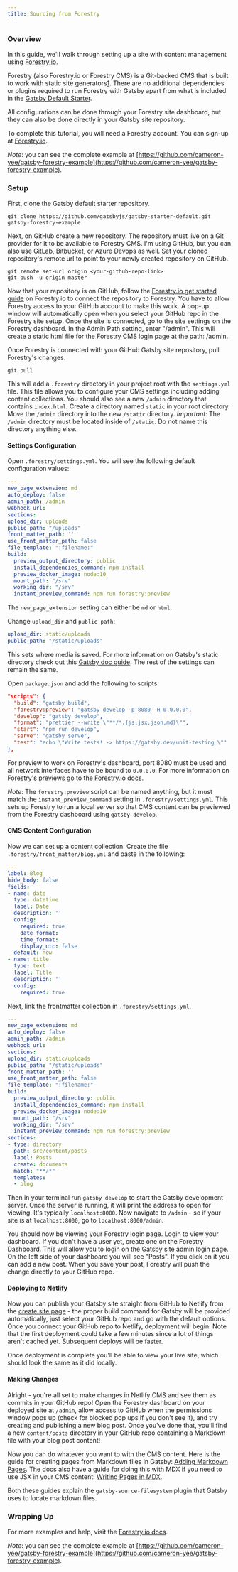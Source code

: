 ```yaml
---
title: Sourcing from Forestry
---
```


### Overview

In this guide, we'll walk through setting up a site with content management using [Forestry.io](https://forestry.io/).

Forestry (also Forestry.io or Forestry CMS) is a Git-backed CMS that is built to work with static site generators[1](https://forestry.io/about/). There are no additional dependencies or plugins required to run Forestry with Gatsby apart from what is included in the [Gatsby Default Starter](https://github.com/gatsbyjs/gatsby-starter-default).

All configurations can be done through your Forestry site dashboard, but they can also be done directly in your Gatsby site repository.

To complete this tutorial, you will need a Forestry account. You can sign-up at [Forestry.io](https://app.forestry.io/signup).

*Note*: you can see the complete example at [https://github.com/cameron-yee/gatsby-forestry-example](https://github.com/cameron-yee/gatsby-forestry-example).

### Setup

First, clone the Gatsby default starter repository.
```shell
git clone https://github.com/gatsbyjs/gatsby-starter-default.git gatsby-forestry-example
```

Next, on GitHub create a new repository. The repository must live on a Git provider for it to be available to Forestry CMS. I'm using GitHub, but you can also use GitLab, Bitbucket, or Azure Devops as well. Set your cloned repository's remote url to point to your newly created repository on GitHub.
```shell
git remote set-url origin <your-github-repo-link>
git push -u origin master
```

Now that your repository is on GitHub, follow the [Forestry.io get started guide](https://forestry.io/docs/quickstart/setup-site/) on Forestry.io to connect the repository to Forestry. You have to allow Forestry access to your GitHub account to make this work.  A pop-up window will automatically open when you select your GitHub repo in the Forestry site setup. Once the site is connected, go to the site settings on the Forestry dashboard. In the Admin Path setting, enter "/admin". This will create a static html file for the Forestry CMS login page at the path: /admin.

Once Forestry is connected with your GitHub Gatsby site repository, pull Forestry's changes.
```shell
git pull
```

This will add a `.forestry` directory in your project root with the `settings.yml` file. This file allows you to configure your CMS settings including adding content collections. You should also see a new `/admin` directory that contains `index.html`. Create a directory named `static` in your root directory. Move the `/admin` directory into the new `/static` directory.  *Important*: The `/admin` directory must be located inside of `/static`. Do not name this directory anything else.

#### Settings Configuration

Open `.forestry/settings.yml`. You will see the following default configuration values:

```yaml:title=.forestry/settings.yml
---
new_page_extension: md
auto_deploy: false
admin_path: /admin
webhook_url:
sections:
upload_dir: uploads
public_path: "/uploads"
front_matter_path: ''
use_front_matter_path: false
file_template: ":filename:"
build:
  preview_output_directory: public
  install_dependencies_command: npm install
  preview_docker_image: node:10
  mount_path: "/srv"
  working_dir: "/srv"
  instant_preview_command: npm run forestry:preview
```

The `new_page_extension` setting can either be `md` or `html`.

Change `upload_dir` and `public path`:
```yaml:title=.forestry/settings.yml
upload_dir: static/uploads
public_path: "/static/uploads"
```

This sets where media is saved.  For more information on Gatsby's static directory check out this [Gatsby doc guide](https://www.gatsbyjs.org/docs/static-folder/). The rest of the settings can remain the same.

Open `package.json` and add the following to scripts:

```json:title=package.json
"scripts": {
  "build": "gatsby build",
  "forestry:preview": "gatsby develop -p 8080 -H 0.0.0.0",
  "develop": "gatsby develop",
  "format": "prettier --write \"**/*.{js,jsx,json,md}\"",
  "start": "npm run develop",
  "serve": "gatsby serve",
  "test": "echo \"Write tests! -> https://gatsby.dev/unit-testing \""
},
```

For preview to work on Forestry's dashboard, port 8080 must be used and all network interfaces have to be bound to `0.0.0.0`. For more information on Forestry's previews go to the [Forestry.io docs](https://forestry.io/docs/previews/instant-previews/#adding-an-instant-preview).

*Note*: The `forestry:preview` script can be named anything, but it must match the `instant_preview_command` setting in `.forestry/settings.yml`. This sets up Forestry to run a local server so that CMS content can be previewed from the Forestry dashboard using `gatsby develop`.

#### CMS Content Configuration

Now we can set up a content collection. Create the file `.forestry/front_matter/blog.yml` and paste in the following:

```yml:title=.forestry/front_matter/blog.yml
---
label: Blog
hide_body: false
fields:
- name: date
  type: datetime
  label: Date
  description: ''
  config:
    required: true
    date_format:
    time_format:
    display_utc: false
  default: now
- name: title
  type: text
  label: Title
  description: ''
  config:
    required: true
```

Next, link the frontmatter collection in `.forestry/settings.yml`.

```yml:title=.forestry/settings.yml
---
new_page_extension: md
auto_deploy: false
admin_path: /admin
webhook_url:
sections:
upload_dir: static/uploads
public_path: "/static/uploads"
front_matter_path: ''
use_front_matter_path: false
file_template: ":filename:"
build:
  preview_output_directory: public
  install_dependencies_command: npm install
  preview_docker_image: node:10
  mount_path: "/srv"
  working_dir: "/srv"
  instant_preview_command: npm run forestry:preview
sections:
- type: directory
  path: src/content/posts
  label: Posts
  create: documents
  match: "**/*"
  templates:
  - blog
```

Then in your terminal run `gatsby develop` to start the Gatsby development server. Once the server is running, it will print the address to open for viewing. It's typically `localhost:8000`. Now navigate to `/admin` - so if your site is at `localhost:8000`, go to `localhost:8000/admin`.

You should now be viewing your Forestry login page. Login to view your dashboard. If you don't have a user yet, create one on the Forestry Dashboard. This will allow you to login on the Gatsby site admin login page. On the left side of your dashboard you will see "Posts". If you click on it you can add a new post. When you save your post, Forestry will push the change directly to your GitHub repo.

#### Deploying to Netlify

Now you can publish your Gatsby site straight from GitHub to Netlify from the [create site
page](https://app.netlify.com/start) - the proper build command for Gatsby will be provided
automatically, just select your GitHub repo and go with the default options. Once you connect your
GitHub repo to Netlify, deployment will begin. Note that the first deployment could take a few
minutes since a lot of things aren't cached yet. Subsequent deploys will be faster.

Once deployment is complete you'll be able to view your live site, which should look the same as it
did locally.

#### Making Changes

Alright - you're all set to make changes in Netlify CMS and see them as commits in your GitHub repo!
Open the Forestry dashboard on your deployed site at `/admin`, allow access to GitHub when the permissions
window pops up (check for blocked pop ups if you don't see it), and try creating and publishing a
new blog post. Once you've done that, you'll find a new `content/posts` directory in your GitHub repo
containing a Markdown file with your blog post content!

Now you can do whatever you want to with the CMS content. Here is the guide for creating pages from Markdown files in Gatsby: [Adding Markdown Pages](https://www.gatsbyjs.org/docs/adding-markdown-pages/). The docs also have a guide for doing this with MDX if you need to use JSX in your CMS content: [Writing Pages in MDX](https://www.gatsbyjs.org/docs/mdx/writing-pages/).

Both these guides explain the `gatsby-source-filesystem` plugin that Gatsby uses to locate markdown files.

### Wrapping Up

For more examples and help, visit the [Forestry.io docs](https://forestry.io/docs/welcome/).

*Note*: you can see the complete example at [https://github.com/cameron-yee/gatsby-forestry-example](https://github.com/cameron-yee/gatsby-forestry-example).